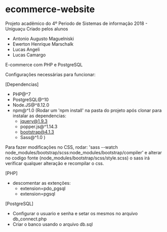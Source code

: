 # ecommerce-website
Projeto acadêmico do 4º Periodo de Sistemas de informação 2018 - Uniguaçu
Criado pelos alunos
- Antonio Augusto Maguelniski
- Ewerton Henrique Marschalk
- Lucas Angeli
- Lucas Camargo

E-commerce com PHP e PostgreSQL





Configurações necessárias para funcionar:

[Dependencias]
- PHP@^7
- PostgreSQL@^10
- Node.JS@^8.12.0
- npm@^1.0 (Rodar um 'npm install' na pasta do projeto após clonar para instalar as dependencias:
	- jquery@1.9.3
	- popper.js@^1.14.3
	- bootstrap@4.1.3
	- Sass@^1.0
)

Para fazer modificações no CSS, rodar:
'sass --watch node_modules/bootstrap/scss:node_modules/bootstrap/compiler'
e alterar no codigo fonte (node_modules/bootstrap/scss/style.scss)
o sass irá verificar qualquer alteração e recompilar o css.


[PHP]
- descomentar as extenções:
	- extension=pdo_pgsql
	- extension=pgsql

[PostgreSQL]
- Configurar o usuario e senha e setar os mesmos no arquivo db_connect.php 
- Criar o banco usando o arquivo db.sql